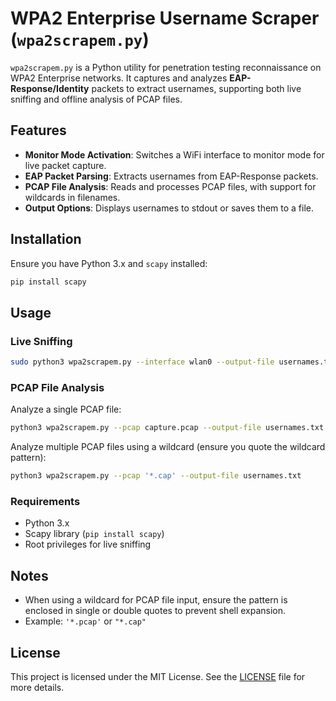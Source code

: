 # WPA2 Enterprise Username Scraper (`wpa2scrapem.py`)

`wpa2scrapem.py` is a Python utility for penetration testing reconnaissance on WPA2 Enterprise networks. It captures and analyzes **EAP-Response/Identity** packets to extract usernames, supporting both live sniffing and offline analysis of PCAP files.

## Features
- **Monitor Mode Activation**: Switches a WiFi interface to monitor mode for live packet capture.
- **EAP Packet Parsing**: Extracts usernames from EAP-Response packets.
- **PCAP File Analysis**: Reads and processes PCAP files, with support for wildcards in filenames.
- **Output Options**: Displays usernames to stdout or saves them to a file.

## Installation
Ensure you have Python 3.x and `scapy` installed:
```bash
pip install scapy
```

## Usage
### Live Sniffing
```bash
sudo python3 wpa2scrapem.py --interface wlan0 --output-file usernames.txt
```

### PCAP File Analysis
Analyze a single PCAP file:
```bash
python3 wpa2scrapem.py --pcap capture.pcap --output-file usernames.txt
```

Analyze multiple PCAP files using a wildcard (ensure you quote the wildcard pattern):
```bash
python3 wpa2scrapem.py --pcap '*.cap' --output-file usernames.txt
```

### Requirements
- Python 3.x
- Scapy library (`pip install scapy`)
- Root privileges for live sniffing

## Notes
- When using a wildcard for PCAP file input, ensure the pattern is enclosed in single or double quotes to prevent shell expansion.
- Example: `'*.pcap'` or `"*.cap"`

## License
This project is licensed under the MIT License. See the [LICENSE](LICENSE) file for more details.

